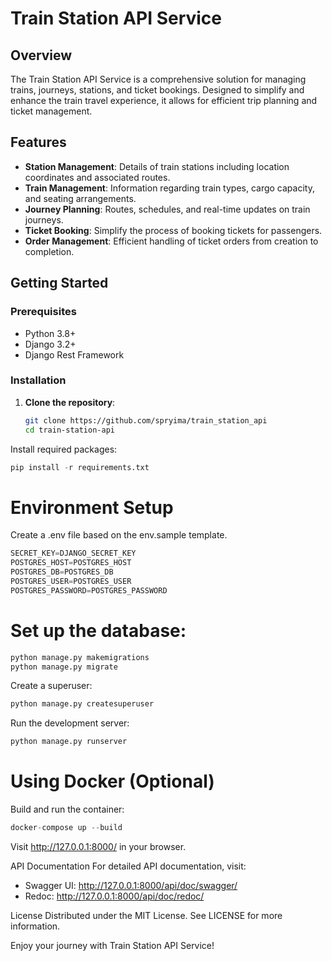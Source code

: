 # Train Station API Service

## Overview
The Train Station API Service is a comprehensive solution for managing trains, journeys, stations, and ticket bookings. Designed to simplify and enhance the train travel experience, it allows for efficient trip planning and ticket management.

## Features
- **Station Management**: Details of train stations including location coordinates and associated routes.
- **Train Management**: Information regarding train types, cargo capacity, and seating arrangements.
- **Journey Planning**: Routes, schedules, and real-time updates on train journeys.
- **Ticket Booking**: Simplify the process of booking tickets for passengers.
- **Order Management**: Efficient handling of ticket orders from creation to completion.

## Getting Started

### Prerequisites
- Python 3.8+
- Django 3.2+
- Django Rest Framework

### Installation
1. **Clone the repository**:
   ```bash
   git clone https://github.com/spryima/train_station_api
   cd train-station-api

Install required packages:
```python
pip install -r requirements.txt
```

# Environment Setup
Create a .env file based on the env.sample template.

```python
SECRET_KEY=DJANGO_SECRET_KEY
POSTGRES_HOST=POSTGRES_HOST
POSTGRES_DB=POSTGRES_DB
POSTGRES_USER=POSTGRES_USER
POSTGRES_PASSWORD=POSTGRES_PASSWORD
```


# Set up the database:
```python
python manage.py makemigrations
python manage.py migrate
```

Create a superuser:
```python
python manage.py createsuperuser
```

Run the development server:
```python
python manage.py runserver
```

# Using Docker (Optional)

Build and run the container:
```python
docker-compose up --build
```


Visit http://127.0.0.1:8000/ in your browser.


API Documentation
For detailed API documentation, visit:

- Swagger UI: http://127.0.0.1:8000/api/doc/swagger/
- Redoc: http://127.0.0.1:8000/api/doc/redoc/


License
Distributed under the MIT License. See LICENSE for more information.


Enjoy your journey with Train Station API Service!
